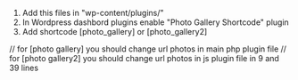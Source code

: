 1. Add this files in "wp-content/plugins/"
2. In Wordpress dashbord plugins enable "Photo Gallery Shortcode" plugin
3. Add shortcode [photo_gallery] or [photo_gallery2]

// for  [photo gallery] you should change url photos in main php plugin file
// for  [photo gallery2] you should change url photos in js plugin file in 9 and 39 lines
